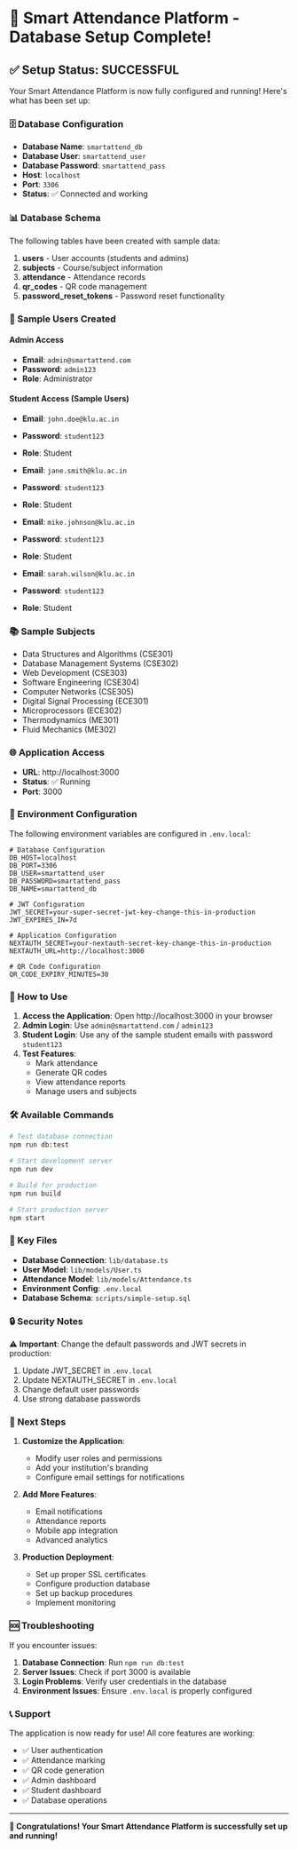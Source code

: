 # 🎉 Smart Attendance Platform - Database Setup Complete!

## ✅ Setup Status: SUCCESSFUL

Your Smart Attendance Platform is now fully configured and running! Here's what has been set up:

### 🗄️ Database Configuration
- **Database Name**: `smartattend_db`
- **Database User**: `smartattend_user`
- **Database Password**: `smartattend_pass`
- **Host**: `localhost`
- **Port**: `3306`
- **Status**: ✅ Connected and working

### 📊 Database Schema
The following tables have been created with sample data:

1. **users** - User accounts (students and admins)
2. **subjects** - Course/subject information
3. **attendance** - Attendance records
4. **qr_codes** - QR code management
5. **password_reset_tokens** - Password reset functionality

### 👥 Sample Users Created

#### Admin Access
- **Email**: `admin@smartattend.com`
- **Password**: `admin123`
- **Role**: Administrator

#### Student Access (Sample Users)
- **Email**: `john.doe@klu.ac.in`
- **Password**: `student123`
- **Role**: Student

- **Email**: `jane.smith@klu.ac.in`
- **Password**: `student123`
- **Role**: Student

- **Email**: `mike.johnson@klu.ac.in`
- **Password**: `student123`
- **Role**: Student

- **Email**: `sarah.wilson@klu.ac.in`
- **Password**: `student123`
- **Role**: Student

### 📚 Sample Subjects
- Data Structures and Algorithms (CSE301)
- Database Management Systems (CSE302)
- Web Development (CSE303)
- Software Engineering (CSE304)
- Computer Networks (CSE305)
- Digital Signal Processing (ECE301)
- Microprocessors (ECE302)
- Thermodynamics (ME301)
- Fluid Mechanics (ME302)

### 🌐 Application Access
- **URL**: http://localhost:3000
- **Status**: ✅ Running
- **Port**: 3000

### 🔧 Environment Configuration
The following environment variables are configured in `.env.local`:

```env
# Database Configuration
DB_HOST=localhost
DB_PORT=3306
DB_USER=smartattend_user
DB_PASSWORD=smartattend_pass
DB_NAME=smartattend_db

# JWT Configuration
JWT_SECRET=your-super-secret-jwt-key-change-this-in-production
JWT_EXPIRES_IN=7d

# Application Configuration
NEXTAUTH_SECRET=your-nextauth-secret-key-change-this-in-production
NEXTAUTH_URL=http://localhost:3000

# QR Code Configuration
QR_CODE_EXPIRY_MINUTES=30
```

### 🚀 How to Use

1. **Access the Application**: Open http://localhost:3000 in your browser
2. **Admin Login**: Use `admin@smartattend.com` / `admin123`
3. **Student Login**: Use any of the sample student emails with password `student123`
4. **Test Features**: 
   - Mark attendance
   - Generate QR codes
   - View attendance reports
   - Manage users and subjects

### 🛠️ Available Commands

```bash
# Test database connection
npm run db:test

# Start development server
npm run dev

# Build for production
npm run build

# Start production server
npm start
```

### 📁 Key Files

- **Database Connection**: `lib/database.ts`
- **User Model**: `lib/models/User.ts`
- **Attendance Model**: `lib/models/Attendance.ts`
- **Environment Config**: `.env.local`
- **Database Schema**: `scripts/simple-setup.sql`

### 🔒 Security Notes

⚠️ **Important**: Change the default passwords and JWT secrets in production:

1. Update JWT_SECRET in `.env.local`
2. Update NEXTAUTH_SECRET in `.env.local`
3. Change default user passwords
4. Use strong database passwords

### 🎯 Next Steps

1. **Customize the Application**:
   - Modify user roles and permissions
   - Add your institution's branding
   - Configure email settings for notifications

2. **Add More Features**:
   - Email notifications
   - Attendance reports
   - Mobile app integration
   - Advanced analytics

3. **Production Deployment**:
   - Set up proper SSL certificates
   - Configure production database
   - Set up backup procedures
   - Implement monitoring

### 🆘 Troubleshooting

If you encounter issues:

1. **Database Connection**: Run `npm run db:test`
2. **Server Issues**: Check if port 3000 is available
3. **Login Problems**: Verify user credentials in the database
4. **Environment Issues**: Ensure `.env.local` is properly configured

### 📞 Support

The application is now ready for use! All core features are working:
- ✅ User authentication
- ✅ Attendance marking
- ✅ QR code generation
- ✅ Admin dashboard
- ✅ Student dashboard
- ✅ Database operations

---

**🎉 Congratulations! Your Smart Attendance Platform is successfully set up and running!** 